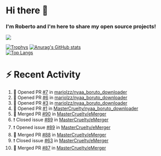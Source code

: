 # Hi there 👋
### I'm Roberto and I'm here to share my open source projects!

<img src="https://komarev.com/ghpvc/?username=mastercruelty&label=Profile views&color=0e75b6"><br>

[![Trophys](https://github-profile-trophy.vercel.app/?username=mastercruelty)](https://github.com/ryo-ma/github-profile-trophy)
[![Anurag's GitHub stats](https://github-readme-stats.vercel.app/api?username=mastercruelty&show_icons=true&theme=tokyonight)](https://github.com/anuraghazra/github-readme-stats)<br>
[![Top Langs](https://github-readme-stats.vercel.app/api/top-langs/?username=mastercruelty&exclude_repo=Alarm-project&layout=compact&theme=tokyonight)](https://github.com/anuraghazra/github-readme-stats)

# :zap: Recent Activity
<!--START_SECTION:activity-->
1. 💪 Opened PR [#7](https://github.com/mariolzz/nyaa_boruto_downloader/pull/7) in [mariolzz/nyaa_boruto_downloader](https://github.com/mariolzz/nyaa_boruto_downloader)
2. 💪 Opened PR [#6](https://github.com/mariolzz/nyaa_boruto_downloader/pull/6) in [mariolzz/nyaa_boruto_downloader](https://github.com/mariolzz/nyaa_boruto_downloader)
3. 💪 Opened PR [#3](https://github.com/mariolzz/nyaa_boruto_downloader/pull/3) in [mariolzz/nyaa_boruto_downloader](https://github.com/mariolzz/nyaa_boruto_downloader)
4. 💪 Opened PR [#1](https://github.com/MasterCruelty/nyaa_boruto_downloader/pull/1) in [MasterCruelty/nyaa_boruto_downloader](https://github.com/MasterCruelty/nyaa_boruto_downloader)
5. 🎉 Merged PR [#90](https://github.com/MasterCruelty/eMerger/pull/90) in [MasterCruelty/eMerger](https://github.com/MasterCruelty/eMerger)
6. ❗️ Closed issue [#89](https://github.com/MasterCruelty/eMerger/issues/89) in [MasterCruelty/eMerger](https://github.com/MasterCruelty/eMerger)
7. ❗️ Opened issue [#89](https://github.com/MasterCruelty/eMerger/issues/89) in [MasterCruelty/eMerger](https://github.com/MasterCruelty/eMerger)
8. 🎉 Merged PR [#88](https://github.com/MasterCruelty/eMerger/pull/88) in [MasterCruelty/eMerger](https://github.com/MasterCruelty/eMerger)
9. ❗️ Closed issue [#63](https://github.com/MasterCruelty/eMerger/issues/63) in [MasterCruelty/eMerger](https://github.com/MasterCruelty/eMerger)
10. 🎉 Merged PR [#87](https://github.com/MasterCruelty/eMerger/pull/87) in [MasterCruelty/eMerger](https://github.com/MasterCruelty/eMerger)
<!--END_SECTION:activity-->
